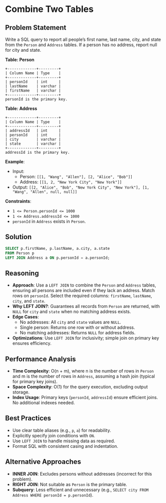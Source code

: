 # Combine Two Tables

## Problem Statement
Write a SQL query to report all people’s first name, last name, city, and state from the `Person` and `Address` tables. If a person has no address, report null for city and state.

**Table: Person**
```
+-------------+---------+
| Column Name | Type    |
+-------------+---------+
| personId    | int     |
| lastName    | varchar |
| firstName   | varchar |
+-------------+---------+
personId is the primary key.
```

**Table: Address**
```
+-------------+---------+
| Column Name | Type    |
+-------------+---------+
| addressId   | int     |
| personId    | int     |
| city        | varchar |
| state       | varchar |
+-------------+---------+
addressId is the primary key.
```

**Example**:
- Input: 
  - Person: `[[1, "Wang", "Allen"], [2, "Alice", "Bob"]]`
  - Address: `[[1, 2, "New York City", "New York"]]`
- Output: `[[2, "Alice", "Bob", "New York City", "New York"], [1, "Wang", "Allen", null, null]]`

**Constraints**:
- `1 <= Person.personId <= 1000`
- `1 <= Address.addressId <= 1000`
- `personId` in `Address` exists in `Person`.

## Solution
```sql
SELECT p.firstName, p.lastName, a.city, a.state
FROM Person p
LEFT JOIN Address a ON p.personId = a.personId;
```

## Reasoning
- **Approach**: Use a `LEFT JOIN` to combine the `Person` and `Address` tables, ensuring all persons are included even if they lack an address. Match rows on `personId`. Select the required columns: `firstName`, `lastName`, `city`, and `state`.
- **Why LEFT JOIN?**: Guarantees all records from `Person` are returned, with `NULL` for `city` and `state` when no matching address exists.
- **Edge Cases**:
  - No addresses: All `city` and `state` values are `NULL`.
  - Single person: Returns one row with or without address.
  - No matching addresses: Returns `NULL` for address fields.
- **Optimizations**: Use `LEFT JOIN` for inclusivity; simple join on primary key ensures efficiency.

## Performance Analysis
- **Time Complexity**: O(n + m), where n is the number of rows in `Person` and m is the number of rows in `Address`, assuming a hash join (typical for primary key joins).
- **Space Complexity**: O(1) for the query execution, excluding output storage.
- **Index Usage**: Primary keys (`personId`, `addressId`) ensure efficient joins. No additional indexes needed.

## Best Practices
- Use clear table aliases (e.g., `p`, `a`) for readability.
- Explicitly specify join conditions with `ON`.
- Use `LEFT JOIN` to handle missing data as required.
- Format SQL with consistent casing and indentation.

## Alternative Approaches
- **INNER JOIN**: Excludes persons without addresses (incorrect for this problem).
- **RIGHT JOIN**: Not suitable as `Person` is the primary table.
- **Subquery**: Less efficient and unnecessary (e.g., `SELECT city FROM Address WHERE personId = p.personId`).